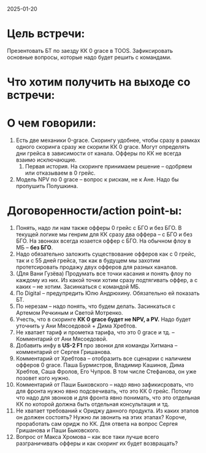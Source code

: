 2025-01-20

# Цель встречи: 
Презентовать БТ по заезду КК 0 grace в TOOS. 
Зафиксировать основные вопросы, которые надо будет решить с командами. 
# Что хотим получить на выходе со встречи: 
# О чем говорили: 
1. Есть две механики 0-grace. Скорингу удобнее, чтобы сразу в рамках одного скоринга сразу же скорили КК 0 grace. Могут определять дни грейса в зависимости от канала. Офферы по КК не всегда взаимо исключающие. 
	1. Первая история. На скоринге принимаем решение – одобряем или отказываем в 0 грейс. 
2. Модель NPV по 0 grace – вопрос к рискам, не к Ане. Надо бы пропушить Полушкина. 
# Договоренности/action point-ы: 

1. Понять, надо ли нам также офферы 0 грейс с БГО и без БГО. В текущей логике мы генрим для КК сразу два оффера – с БГО и без БГО. На звонках всегда юзается оффер с БГО. На обычном флоу в МБ – **без БГО**.
2. Надо обязательно заложить существование офферов как с 0 грейс, так и с 55 дней грейса, так как в будущем мы захотим протетсировать продажу двух офферов для разных каналов. 
3. (Для Вани Гузёва) Продумать все точки касания и понять флоу по каждому из них. Из какой точки хотим сразу подтягивать оффер, а с каких – не хотим. Засинкаться с командой МБ. 
4. По Digital – предупредить Юлю Андрюхину. Обязательно ей показать БТ. 
5. По нерезам – надо понять, что будем делать. Засинкаться с Артемом Речкиным и Светой Мотренко. 
6. Учесть, что в скоринге **КК 0 grace будет не NPV, а PV.** Надо будет уточнить у Ани Мясоедовой + Дима Хребтов. 
7. Не хватает тариф и прометка тарифа, что это 0 grace и тд. – Комментарий от Ани Мясоедовой. 
8. Добавить инфу в **US-2 F1** про звонки для команды Хитмана – комментарий от Сергея Гришанова.  
9. Комментарий от Хребтова – отобразить все сценарии с наличием офферов 0 grace. Паша Бурмистров, Владимир Кашинов, Дима Хребтов, Саша Фролов, Его Чупров. В том числе Стефанова, он уже позовет кого нужно. 
10. Комментарий от Паши Быковского – надо явно зафикисровать, что для фронта нужно явно подсвечивать, что это КК 0 грейс. Потому что надо для звонков и для фронта явно понимать, что это отдельная КК по которой должна быть отдельная консультация и тд. 
11. Не хватает требований к Ориджу данного продукта. Из каких этапов он должен состоять? Нужно ли звонить на этих этапах? Короче, проработать сам оридж по КК. Для ответа на вопрос Сергея Гришанова и Паши Быковского. 
12. Вопрос от Макса Хромова – как все таки лучше всего разграничивать офферы и как скоринг их будет возвращать? 

